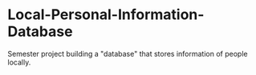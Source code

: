 # Local-Personal-Information-Database
Semester project building a "database" that stores information of people locally.
